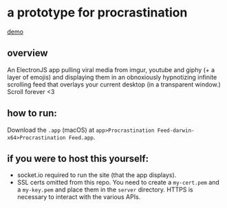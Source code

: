 # a prototype for procrastination

[demo](http://blog.p-am.cc/assets/a-prototype-for-procrastination/20180306_liveWeb_final_documentation.mov)

## overview

An ElectronJS app pulling viral media from imgur, youtube and giphy (+ a layer of emojis) and displaying them in an obnoxiously hypnotizing infinite scrolling feed that overlays your current desktop (in a transparent window.) Scroll forever <3

## how to run:

Download the `.app` (macOS) at `app>Procrastination Feed-darwin-x64>Procrastination Feed.app`.

## if you were to host this yourself:

 - socket.io required to run the site (that the app displays).
 - SSL certs omitted from this repo. You need to create a `my-cert.pem` and a `my-key.pem` and place them in the `server` directory. HTTPS is necessary to interact with the various APIs.
